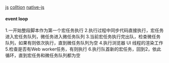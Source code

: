 [js](https://github.com/yeyan1996/JavaScript)
[colltion](https://juejin.im/post/5aae076d6fb9a028cc6100a9)
[native-js](https://juejin.cn/user/430664257382462/posts)


#### event loop
1.一开始整段脚本作为第一个宏任务执行
2.执行过程中同步代码直接执行，宏任务进入宏任务队列，微任务进入微任务队列
3.当前宏任务执行完出队，检查微任务队列，如果有则依次执行，直到微任务队列为空
4.执行浏览器 UI 线程的渲染工作
5.检查是否有Web worker任务，有则执行
6.执行队首新的宏任务，回到2，依此循环，直到宏任务和微任务队列都为空
